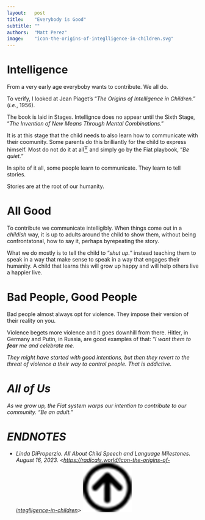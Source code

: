 ```yaml
---
layout:   post
title:    "Everybody is Good"
subtitle: ""
authors:  "Matt Perez"
image:    "icon-the-origins-of-integlligence-in-children.svg"
---
```


<div style='display:none; '>
 <p>Everybody is trying to contribute. For some, the mean is violence, for others, the mean is conversations. We must learn to teach conversations.</p>
</div>

<h1>Intelligence</h1>
 <p>From a very early age everyboby wants to contribute. We all do.</p>
 <p>To verify, I looked at Jean Piaget&rsquo;s &ldquo;<em>The Origins of Intelligence in Children.</em>&rdquo; (<em>i.e.</em>, 1956).</p>
 <p>The book is laid in Stages. Intellignce does no appear until the Sixth Stage, &ldquo;<em>The Invention of New Means Through Mental Combinations</em>.&rdquo;</p>
 <p>It is at this stage that the child needs to also learn how to communicate with their coomunity. Some parents do this brilliantly for the child to express himself. Most do not do it at all<a href="#en01"><sup id="bm01">&hairsp;&nabla;&hairsp;</sup></a> and simply go by the Fiat playbook, &ldquo;<em>Be quiet.</em>&rdquo;</p>
 <p>In spite of it all, some people learn to communicate. They learn to tell stories.</p>
 <p>Stories are at the root of our humanity.</p>

<h1>All Good</h1>
 <p>To contribute we communicate intelligibly. When things come out in a <em>childish</em> way, it is up to adults around the child to show them, without being confrontatonal, how to say it, perhaps byrepeating the story.</p>
 <p>What we do mostly is to tell the child to &ldquo;<em>shut up.</em>&rdquo; instead teaching them to speak in a way that make sense to speak in a way that engages their humanity. A child that learns this will grow up happy and will help others live a happier live.</p>

<h1>Bad People, Good People</h1>
 <p>Bad people almost always opt for violence. They impose their version of their reality on you.</p>
 <p>Violence begets more violence and it goes downhill from there. Hitler, in Germany and Putin, in Russia, are good examples of that: &ldquo;<em>I want them to <strong>fear</strong> me and celebrate me.</p>
 <p>They might have started with good intentions, but then they revert to the threat of violence a their way to control people. That is addictive.</p>

<h1>All of Us</h1>
 <p>As we grow up, the Fiat system warps our intention to contribute to our community. &ldquo;Be an adult.&rdquo;</p>

<h1 class="_section">ENDNOTES</h1>
 <ul>
  <li id="en01">
   <p class="_list-item">
    Linda DiProperzio.
    <em>All About Child Speech and Language Milestones</em>.
    August 16, 2023.
    &lt;<a href="https://radicals.world/icon-the-origins-of-integlligence-in-children" target="_blank">https://radicals.world/icon-the-origins-of-integlligence-in-children</a>&gt;
    <a class="_uparrow" href="#bm01"><img src="/assets/img/arrow-up-icon.png"></a>
   </p>
  </li>
 </ul>